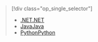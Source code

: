 > [!div class="op_single_selector"]
> * [<span data-ttu-id="c0307-101">.NET</span><span class="sxs-lookup"><span data-stu-id="c0307-101">.NET</span></span>](../articles/storage/common/storage-client-side-encryption.md)
> * [<span data-ttu-id="c0307-102">Java</span><span class="sxs-lookup"><span data-stu-id="c0307-102">Java</span></span>](../articles/storage/common/storage-client-side-encryption-java.md)
> * [<span data-ttu-id="c0307-103">Python</span><span class="sxs-lookup"><span data-stu-id="c0307-103">Python</span></span>](../articles/storage/common/storage-client-side-encryption-python.md)
> 
> 

